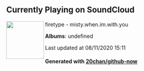 ## Currently Playing on SoundCloud

[<img align="left" width="100" src="https://i1.sndcdn.com/artworks-000207855661-5pnhr8-t120x120.jpg">](https://soundcloud.com/firetypebeats/mistywhenimwithyou)

firetype - misty.when.im.with.you

**Albums**: undefined

Last updated at 08/11/2020 15:11

#### Generated with [20chan/github-now](https://github.com/20chan/github-now)


<!--
**20chan/20chan** is a ✨ _special_ ✨ repository because its `README.md` (this file) appears on your GitHub profile.

Here are some ideas to get you started:

- 🔭 I’m currently working on ...
- 🌱 I’m currently learning ...
- 👯 I’m looking to collaborate on ...
- 🤔 I’m looking for help with ...
- 💬 Ask me about ...
- 📫 How to reach me: ...
- 😄 Pronouns: ...
- ⚡ Fun fact: ...
-->
